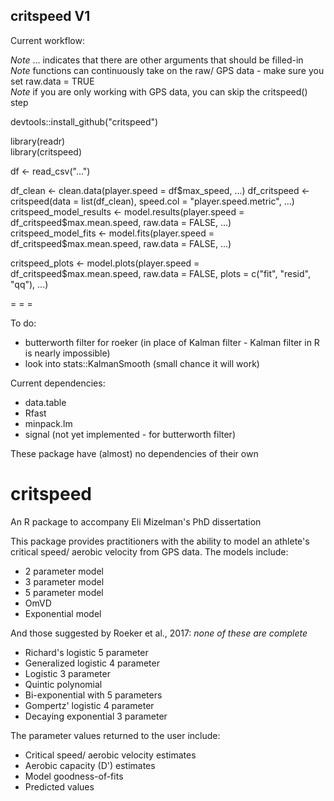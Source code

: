 ## critspeed V1 

Current workflow:

*Note* ... indicates that there are other arguments that should be filled-in    
*Note* functions can continuously take on the raw/ GPS data - make sure you set raw.data = TRUE    
*Note* if you are only working with GPS data, you can skip the critspeed() step    

devtools::install_github("critspeed")

library(readr)    
library(critspeed)

df <- read_csv("...")

df_clean <- clean.data(player.speed = df$max_speed, ...)    
df_critspeed <- critspeed(data = list(df_clean), speed.col = "player.speed.metric", ...)    
critspeed_model_results <- model.results(player.speed = df_critspeed$max.mean.speed, raw.data = FALSE, ...)     
critspeed_model_fits <- model.fits(player.speed = df_critspeed$max.mean.speed, raw.data = FALSE, ...)    

critspeed_plots <- model.plots(player.speed = df_critspeed$max.mean.speed, raw.data = FALSE, plots = c("fit", "resid", "qq"), ...)    

= = =

To do:

* butterworth filter for roeker (in place of Kalman filter - Kalman filter in R is nearly impossible)    
* look into stats::KalmanSmooth (small chance it will work)    

Current dependencies:

* data.table    
* Rfast    
* minpack.lm    
* signal (not yet implemented - for butterworth filter)    

These package have (almost) no dependencies of their own    

# critspeed
An R package to accompany Eli Mizelman's PhD dissertation


This package provides practitioners with the ability to model an athlete's critical speed/ aerobic velocity from GPS data. The models include:    
* 2 parameter model    
* 3 parameter model    
* 5 parameter model    
* OmVD    
* Exponential model  

And those suggested by Roeker et al., 2017: *none of these are complete*    
* Richard's logistic 5 parameter    
* Generalized logistic 4 parameter    
* Logistic 3 parameter    
* Quintic polynomial    
* Bi-exponential with 5 parameters    
* Gompertz' logistic 4 parameter    
* Decaying exponential 3 parameter    


The parameter values returned to the user include:    
* Critical speed/ aerobic velocity estimates    
* Aerobic capacity (D') estimates    
* Model goodness-of-fits    
* Predicted values    
